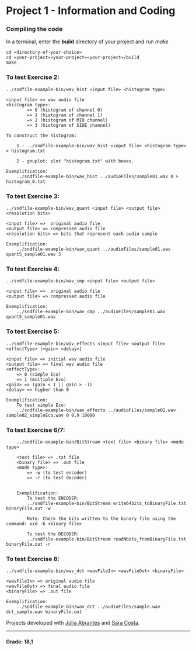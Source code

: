 # Project 1 - Information and Coding 

### Compiling the code

In a terminal, enter the **build** directory of your project and run _make_ 

```
cd «directory-of-your-choice»
cd «your-project»«your-project»«your-project»/build
make
```
	
### To test Exercise 2:

```
../sndfile-example-bin/wav_hist <input file> <histogram type>

<input file> => wav audio file
<histogram type>: 
		=> 0 (histogram of channel 0)
		=> 1 (histogram of channel 1)
		=> 2 (histogram of MID channel)
		=> 3 (histogram of SIDE channel)

To construct the histogram:

	1 - ../sndfile-example-bin/wav_hist <input file> <histogram type> > histogram.txt

	2 - gnuplot: plot "histogram.txt" with boxes.

Exemplification:
	../sndfile-example-bin/wav_hist ../audioFiles/sample01.wav 0 > histogram_0.txt
```

### To test Exercise 3:

```
../sndfile-example-bin/wav_quant <input file> <output file> <resolution bits>

<input file> =>  original audio file
<output file> => compressed audio file
<resolution bits> => bits that represent each audio sample

Exemplification:
	../sndfile-example-bin/wav_quant ../audioFiles/sample01.wav quant5_sample01.wav 5

```
	

### To test Exercise 4:

```
../sndfile-example-bin/wav_cmp <input file> <output file>

<input file> =>  original audio file
<output file> => compressed audio file

Exemplification:
	../sndfile-example-bin/wav_cmp ../audioFiles/sample01.wav quant5_sample01.wav

```

### To test Exercise 5:

```
../sndfile-example-bin/wav_effects <input file> <output file> <effectType> [<gain> <delay>]

<input file> => initial wav audio file
<output file> => final wav audio file
<effectType>:
	=> 0 (simple Eco)
	=> 1 (multiple Eco)
<gain> => (gain < 1 || gain > -1)
<delay> => higher than 0

Exemplification:
	To test simple Eco:
	../sndfile-example-bin/wav_effects ../audioFiles/sample02.wav sample02_simpleEco.wav 0 0.9 10000
```
	
### To test Exercise 6/7:

```
	../sndfile-example-bin/BitStream <text file> <binary file> <mode type>
	
	<text file> => .txt file
	<binary file> => .out file 
	<mode type>:
		=> -w (to test encoder)
		=> -r (to test decoder)
		
		
	Exemplification:	
		To test the ENCODER:
		../sndfile-example-bin/BitStream write64bits_toBinaryFile.txt binaryFile.out -w
		
		Note: Check the bits written to the binary file using the command: xxd -b <binary file>
		
		To test the DECODER:
		../sndfile-example-bin/BitStream readNbits_fromBinaryFile.txt binaryFile.out -r
```

### To test Exercise 8:

```
../sndfile-example-bin/wav_dct <wavFileIn> <wavFileOut> <binaryFile>

<wavFileIn> => original audio file
<wavFileOut> => final audio file
<binaryFile> => .out file

Exemplification:	
	../sndfile-example-bin/wav_dct ../audioFiles/sample.wav dct_sample.wav binaryFile.out
```


Projects developed with [Júlia Abrantes](https://github.com/JuliaAbrantes) and [Sara Costa](https://github.com/saracarolina80).
	
****
#### Grade: 18,1
	
	
	
	
	
	
	
	

